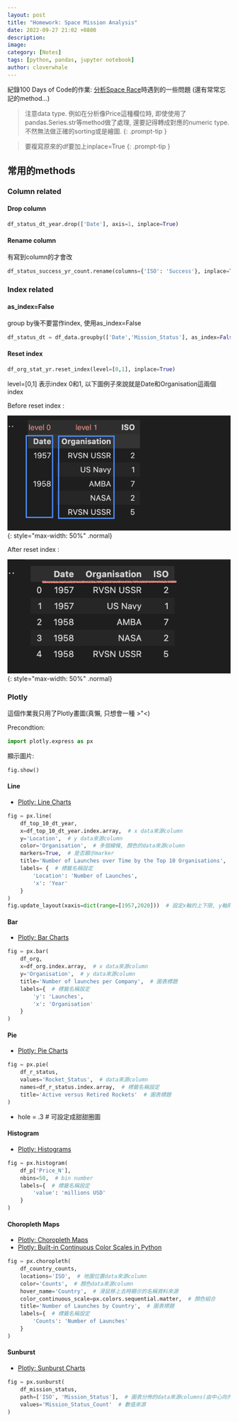 ```yaml
---
layout: post
title: "Homework: Space Mission Analysis"
date: 2022-09-27 21:02 +0800
description:
image:
category: [Notes]
tags: [python, pandas, jupyter notebook]
author: cloverwhale
---
```

紀錄100 Days of Code的作業: [分析Space Race](https://github.com/cloverwhale/py17_AnalyseSpaceRace)時遇到的一些問題 (還有常常忘記的method...)


> 注意data type. 例如在分析像Price這種欄位時, 即使使用了pandas.Series.str等method做了處理, 還要記得轉成對應的numeric type. 不然無法做正確的sorting或是繪圖. 
{: .prompt-tip }

> 要複寫原來的df要加上inplace=True
{: .prompt-tip }

## 常用的methods

### Column related

#### Drop column

```python
df_status_dt_year.drop(['Date'], axis=1, inplace=True)
```

#### Rename column

有寫到column的才會改
```python
df_status_success_yr_count.rename(columns={'ISO': 'Success'}, inplace=True)
```
### Index related

#### as_index=False

group by後不要當作index, 使用as_index=False
```python
df_status_dt = df_data.groupby(['Date','Mission_Status'], as_index=False).count()
```

#### Reset index

``` python
df_org_stat_yr.reset_index(level=[0,1], inplace=True)
```
level=[0,1] 表示index 0和1, 以下圖例子來說就是Date和Organisation這兩個index

Before reset index :

![before reset index](/assets/img/posts/2022-09/before_reset_index.png){: style="max-width: 50%" .normal}

After reset index :

![after reset index](/assets/img/posts/2022-09/after_reset_index.png){: style="max-width: 50%" .normal}

### Plotly

這個作業我只用了Plotly畫圖(真懶, 只想會一種 >"<)

Precondtion:
```python
import plotly.express as px
```

顯示圖片:
```python
fig.show()
```

#### Line

- [Plotly: Line Charts](https://plotly.com/python/line-charts/)

```python
fig = px.line(
    df_top_10_dt_year, 
    x=df_top_10_dt_year.index.array,  # x data來源column
    y='Location',  # y data來源column
    color='Organisation',  # 多個線條, 顏色的data來源column
    markers=True,  # 是否顯示marker
    title='Number of Launches over Time by the Top 10 Organisations',  # 圖表標題
    labels= {  # 標籤名稱設定
        'Location': 'Number of Launches',
        'x': 'Year'
    }
)
fig.update_layout(xaxis=dict(range=[1957,2020]))  # 設定x軸的上下限, y軸則是yaxis
```

#### Bar

- [Plotly: Bar Charts](https://plotly.com/python/bar-charts/)

```python
fig = px.bar(
    df_org,
    x=df_org.index.array,  # x data來源column
    y='Organisation',  # y data來源column
    title='Number of launches per Company',  # 圖表標題
    labels={  # 標籤名稱設定
        'y': 'Launches',
        'x': 'Organisation'
    }
)
```

#### Pie

- [Plotly: Pie Charts](https://plotly.com/python/pie-charts/)

```python
fig = px.pie(
    df_r_status,
    values='Rocket_Status',  # data來源column
    names=df_r_status.index.array,  # 標籤名稱設定
    title='Active versus Retired Rockets'  # 圖表標題
)
```
- hole = .3 # 可設定成甜甜圈圖

#### Histogram

- [Plotly: Histograms](https://plotly.com/python/histograms/)

```python
fig = px.histogram(
    df_p['Price_N'],
    nbins=50,  # bin number
    labels={  # 標籤名稱設定
        'value': 'millions USD'
    }
)
```

#### Choropleth Maps

- [Plotly: Choropleth Maps](https://plotly.com/python/choropleth-maps/)
- [Plotly: Built-in Continuous Color Scales in Python](https://plotly.com/python/builtin-colorscales/)

```python
fig = px.choropleth(
    df_country_counts,
    locations='ISO',  # 地圖位置data來源column
    color='Counts',  # 顏色data來源column
    hover_name='Country',  # 滑鼠移上去時顯示的名稱資料來源
    color_continuous_scale=px.colors.sequential.matter,  # 顏色組合
    title='Number of Launches by Country',  # 圖表標題
    labels={  # 標籤名稱設定
        'Counts': 'Number of Launches'
    }
)
```

#### Sunburst

- [Plotly: Sunburst Charts](https://plotly.com/python/sunburst-charts/)

```python
fig = px.sunburst(
    df_mission_status,
    path=['ISO', 'Mission_Status'],  # 圖表分佈的data來源columns(由中心向外)
    values='Mission_Status_Count'  # 數值來源
)
```

